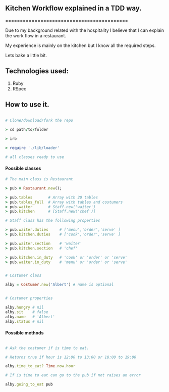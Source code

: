 ## Kitchen Workflow explained in a TDD way.
==========================================

Due to my background related with the hospitality I believe that I can explain the work flow in a restaurant.

My experience is mainly on the kitchen but I know all the required steps.

Lets bake a little bit.

## Technologies used:

1. Ruby
2. RSpec

## How to use it.

```ruby

# Clone/download/fork the repo

> cd path/to/folder

> irb

> require './lib/loader'

# all classes ready to use

```

#### Possible classes

```ruby
# The main class is Restaurant

> pub = Restaurant.new();

> pub.tables       # Array with 20 tables
> pub.tables_full  # Array with tables and costumers
> pub.waiter       # Staff.new('waiter')
> pub.kitchen      # [Staff.new('chef')]

# Staff class has the following properties

> pub.waiter.duties     # ['menu','order','serve' ] 
> pub.kitchen.duties    # ['cook','order','serve' ]

> pub.waiter.section    # 'waiter' 
> pub.kitchen.section   # 'chef'

> pub.kitchen.in_duty   # 'cook' or 'order' or 'serve' 
> pub.waiter.in_duty    # 'menu' or 'order' or 'serve' 


# Costumer class

alby = Costumer.new('Albert') # name is optional


# Costumer properties

alby.hungry # nil
alby.sit    # false
alby.name   # 'Albert'
alby.status # nil


```

#### Possible methods

```ruby

# Ask the costumer if is time to eat.

# Returns true if hour is 12:00 to 13:00 or 18:00 to 19:00

alby.time_to_eat? Time.now.hour

# If is time to eat can go to the pub if not raises an error

alby.going_to_eat pub



```















